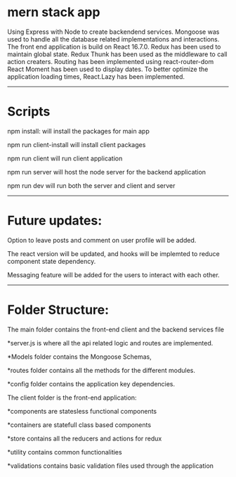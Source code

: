 # mern stack app
Using Express with Node to create backendend services.
Mongoose was used to handle all the database related implementations and interactions.
The front end application is build on React 16.7.0. 
Redux has been used to maintain global state. 
Redux Thunk has been used as the middleware to call action creaters.
Routing has been implemented using react-router-dom
React Moment has been used to display dates.
To better optimize the application loading times, React.Lazy has been implemented.

---
# Scripts

npm install: will install the packages for main app

npm run client-install will install client packages

npm run client will run client application

npm run server will host the node server for the backend application

npm run dev will run both the server and client and server

---
# Future updates:

Option to leave posts and comment on user profile will be added.

The react version will be updated, and hooks will be implemted to reduce component state dependency.

Messaging feature will be added for the users to interact with each other.

---
# Folder Structure:

The main folder contains the front-end client and the backend services file
  
  *server.js is where all the api related logic and routes are implemented.
  
  *Models folder contains the Mongoose Schemas,
  
  *routes folder contains all the methods for the different modules.
  
  *config folder contains the application key dependencies. 

The client folder is the front-end application:

  *components are statesless functional components
  
  *containers are statefull class based components
  
  *store contains all the reducers and actions for redux
  
  *utility contains common functionalities
  
  *validations contains basic validation files used through the application
